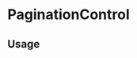 <!--
!!!! Autogenerated File !!!!
This file was created by @livekit/components-docs-gen and should not be changed manually.
The contents of this file can be replaced at any time which would lead to the loss of all manual changes.
-->

# PaginationControl

## Usage

<!--USAGE_INSERT_MARKER->


## Props

| Name | Type | Default | Description |
| --- | --- | --- | --- |
| totalPageCount | `number` |  |  |
| nextPage | `() => void` |  |  |
| prevPage | `() => void` |  |  |
| setPage | `(num: number) => void` |  |  |
| firstItemIndex | `number` |  |  |
| lastItemIndex | `number` |  |  |
| tracks | `TrackReferenceOrPlaceholder[]` |  |  |
| currentPage | `number` |  |  |

